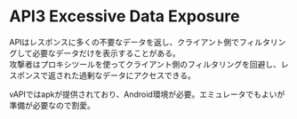 # API3 Excessive Data Exposure
APIはレスポンスに多くの不要なデータを返し、クライアント側でフィルタリングして必要なデータだけを表示することがある。  
攻撃者はプロキシツールを使ってクライアント側のフィルタリングを回避し、レスポンスで返された過剰なデータにアクセスできる。  

vAPIではapkが提供されており、Android環境が必要。エミュレータでもよいが準備が必要なので割愛。
